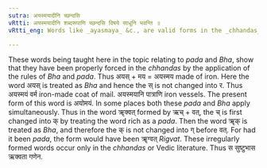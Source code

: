 ```yaml
---
sutra: अयस्मयादीनि च्छन्दसि
vRtti: अयस्मयादीनि शब्दरूपाणि च्छन्दसि विषये साधूनि भवन्ति ॥
vRtti_eng: Words like _ayasmaya_ &c., are valid forms in the _chhandas_ (_veda_).

---
```

These words being taught here in the topic relating to _pada_ and _Bha_, show that they have been properly forced in the _chhandas_ by the application of the rules of _Bha_ and _pada_. Thus अयस् + मय = अयस्मय made of iron. Here the word अयस् is treated as _Bha_ and hence the स् is not changed into र. Thus अयस्मयं वर्म iron-made coat of mail. अयस्मयानि पात्राणि iron vessels. The present form of this word is अयोमयं. In some places both these _pada_ and _Bha_ apply simultaneously. Thus in the word ॠक्वत् formed by ऋच् + वत्, the च् is first changed into क् by treating the word rich as a _pada_. Then the word ॠक् is treated as _Bha_, and therefore the क् is not changed into ग् before वत्. For had it been _pada_, the form would have been ॠग्वत् _Rigvat_. These irregularly formed words occur only in the _chhandas_ or Vedic literature. Thus स सुष्टुभास ऋक्वता गणेन.